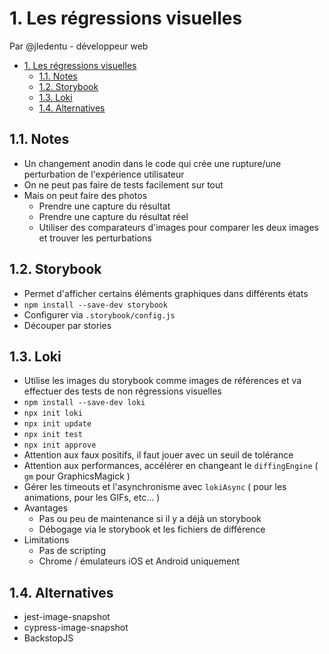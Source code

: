 # 1. Les régressions visuelles

Par @jledentu - développeur web

<!-- TOC -->

- [1. Les régressions visuelles](#1-les-régressions-visuelles)
  - [1.1. Notes](#11-notes)
  - [1.2. Storybook](#12-storybook)
  - [1.3. Loki](#13-loki)
  - [1.4. Alternatives](#14-alternatives)

<!-- /TOC -->

## 1.1. Notes

- Un changement anodin dans le code qui crée une rupture/une perturbation de l'expérience utilisateur
- On ne peut pas faire de tests facilement sur tout
- Mais on peut faire des photos
  - Prendre une capture du résultat
  - Prendre une capture du résultat réel
  - Utiliser des comparateurs d'images pour comparer les deux images et trouver les perturbations

## 1.2. Storybook

- Permet d'afficher certains éléments graphiques dans différents états
- `npm install --save-dev storybook`
- Configurer via `.storybook/config.js`
- Découper par stories

## 1.3. Loki

- Utilise les images du storybook comme images de références et va effectuer des tests de non régressions visuelles
- `npm install --save-dev loki`
- `npx init loki`
- `npx init update`
- `npx init test`
- `npx init approve`
- Attention aux faux positifs, il faut jouer avec un seuil de tolérance
- Attention aux performances, accélérer en changeant le `diffingEngine` ( `gm` pour GraphicsMagick )
- Gérer les timeouts et l'asynchronisme avec `lokiAsync` ( pour les animations, pour les GIFs, etc... )
- Avantages
  - Pas ou peu de maintenance si il y a déjà un storybook
  - Débogage via le storybook et les fichiers de différence
- Limitations
  - Pas de scripting
  - Chrome / émulateurs iOS et Android uniquement

## 1.4. Alternatives

- jest-image-snapshot
- cypress-image-snapshot
- BackstopJS
